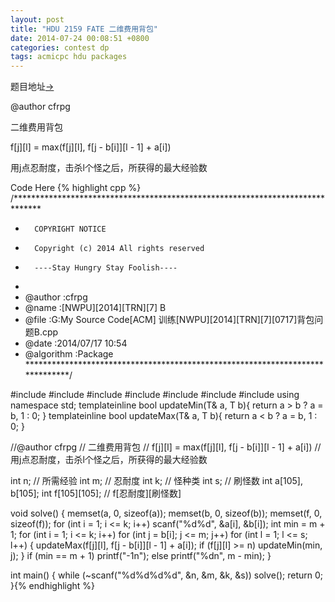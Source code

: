 ```yaml
---
layout: post
title: "HDU 2159 FATE 二维费用背包"
date: 2014-07-24 00:08:51 +0800
categories: contest dp
tags: acmicpc hdu packages
---
```

题目地址<a title="HDU 2159" href="http://acm.hdu.edu.cn/showproblem.php?pid=2159" target="_blank">-></a>

@author cfrpg

二维费用背包

f[j][l] = max(f[j][l], f[j - b[i]][l - 1] + a[i])

用j点忍耐度，击杀l个怪之后，所获得的最大经验数

Code Here
{% highlight cpp %}
/******************************************************************************
*       COPYRIGHT NOTICE
*       Copyright (c) 2014 All rights reserved
*       ----Stay Hungry Stay Foolish----
*
* @author		:cfrpg
* @name         :[NWPU][2014][TRN][7] B
* @file         :G:My Source Code[ACM] 训练[NWPU][2014][TRN][7][0717]背包问题B.cpp
* @date         :2014/07/17 10:54
* @algorithm    :Package
******************************************************************************/

#include <cmath>
#include <cstdio>
#include <string>
#include <cstring>
#include <iomanip>
#include <iostream>
#include <algorithm>
using namespace std; 
template<class T>inline bool updateMin(T& a,  T b){ return a > b ? a  =  b,  1 : 0;  }
template<class T>inline bool updateMax(T& a,  T b){ return a < b ? a  =  b,  1 : 0;  }

//@author cfrpg
// 二维费用背包
// f[j][l] = max(f[j][l], f[j - b[i]][l - 1] + a[i])
// 用j点忍耐度，击杀l个怪之后，所获得的最大经验数

int n; // 所需经验
int m; // 忍耐度
int k; // 怪种类
int s; // 刷怪数
int a[105], b[105]; 
int f[105][105]; // f[忍耐度][刷怪数]

void solve()
{
	memset(a, 0, sizeof(a)); 
	memset(b, 0, sizeof(b)); 
	memset(f, 0, sizeof(f)); 
	for (int i = 1; i <= k; i++)
		scanf("%d%d", &a[i], &b[i]); 
	int min = m + 1; 
	for (int i = 1; i <= k; i++)
		for (int j = b[i]; j <= m; j++)
			for (int l = 1; l <= s; l++)
	{
		updateMax(f[j][l],  f[j - b[i]][l - 1] + a[i]);
		if (f[j][l] >= n) updateMin(min, j);
	}
	if (min == m + 1) printf("-1n"); 
	else printf("%dn", m - min); 
}

int main()
{
	while (~scanf("%d%d%d%d", &n, &m, &k, &s)) solve(); 
	return 0; 
}{% endhighlight %}
